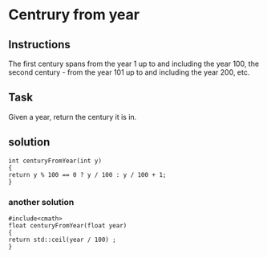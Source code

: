 # Centrury from year

## Instructions

The first century spans from the year 1 up to and including the year 100, the second century - from the year 101 up to and including the year 200, etc.

## Task

Given a year, return the century it is in.

## solution

```
int centuryFromYear(int y) 
{
return y % 100 == 0 ? y / 100 : y / 100 + 1;
}
```
### another solution
```
#include<cmath>
float centuryFromYear(float year)  
{
return std::ceil(year / 100) ;
}
```